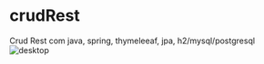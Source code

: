 # crudRest
Crud Rest com java, spring, thymeleeaf, jpa, h2/mysql/postgresql
![desktop](https://user-images.githubusercontent.com/101893308/181926293-fc53ebcc-38c6-41ee-b863-a07ffd201c2c.png)
